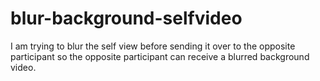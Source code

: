 # blur-background-selfvideo

I am trying to blur the self view before sending it over to the opposite participant so the opposite participant can receive a blurred background video.
